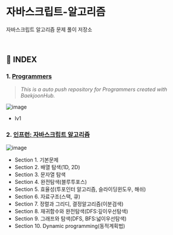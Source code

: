 # 자바스크립트-알고리즘

자바스크립트 알고리즘 문제 풀이 저장소

<br>

## 📑 INDEX

### 1. [Programmers](https://github.com/jiheon788/javascript-algorithms/tree/master/%ED%94%84%EB%A1%9C%EA%B7%B8%EB%9E%98%EB%A8%B8%EC%8A%A4)

> _This is a auto push repository for Programmers created with BaekjoonHub._

![image](https://user-images.githubusercontent.com/90181028/210507065-c02e2560-8e3d-4a15-a1e0-a5dbaf824e6c.png)

- lv1

### 2. [인프런: 자바스크립트 알고리즘](https://github.com/jiheon788/javascript-algorithms/tree/master/src)

![image](https://user-images.githubusercontent.com/90181028/210507427-d6a455df-7504-47a7-832b-a0bdbd4bae24.png)

- Section 1. 기본문제
- Section 2. 배열 탐색(1D, 2D)
- Section 3. 문자열 탐색
- Section 4. 완전탐색(블루투포스)
- Section 5. 효율성(투포인터 알고리즘, 슬라이딩윈도우, 해쉬)
- Section 6. 자료구조(스택, 큐)
- Section 7. 정렬과 그리디, 결정알고리즘(이분검색)
- Section 8. 재귀함수와 완전탐색(DFS:깊이우선탐색)
- Section 9. 그래프와 탐색(DFS, BFS:넓이우선탐색)
- Section 10. Dynamic programming(동적계획법)

